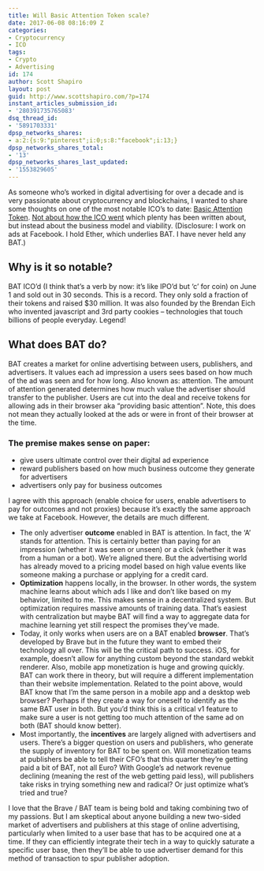 ```yaml
---
title: Will Basic Attention Token scale?
date: 2017-06-08 08:16:09 Z
categories:
- Cryptocurrency
- ICO
tags:
- Crypto
- Advertising
id: 174
author: Scott Shapiro
layout: post
guid: http://www.scottshapiro.com/?p=174
instant_articles_submission_id:
- '280391735765083'
dsq_thread_id:
- '5891703331'
dpsp_networks_shares:
- a:2:{s:9:"pinterest";i:0;s:8:"facebook";i:13;}
dpsp_networks_shares_total:
- '13'
dpsp_networks_shares_last_updated:
- '1553829605'
---
```


As someone who&#8217;s worked in digital advertising for over a decade and is very passionate about cryptocurrency and blockchains, I wanted to share some thoughts on one of the most notable ICO&#8217;s to date: [Basic Attention Token](https://basicattentiontoken.org/index.html). [Not about how the ICO went](https://hacked.com/controversy-surrounding-bat-ico/) which plenty has been written about, but instead about the business model and viability. (Disclosure: I work on ads at Facebook. I hold Ether, which underlies BAT. I have never held any BAT.)

## Why is it so notable?

BAT ICO&#8217;d (I think that&#8217;s a verb by now: it&#8217;s like IPO&#8217;d but &#8216;c&#8217; for coin) on June 1 and sold out in 30 seconds. This is a record. They only sold a fraction of their tokens and raised $30 million. It was also founded by the Brendan Eich who invented javascript and 3rd party cookies &#8211; technologies that touch billions of people everyday. Legend!

## What does BAT do?

BAT creates a market for online advertising between users, publishers, and advertisers. It values each ad impression a users sees based on how much of the ad was seen and for how long. Also known as: attention. The amount of attention generated determines how much value the advertiser should transfer to the publisher. Users are cut into the deal and receive tokens for allowing ads in their browser aka “providing basic attention”. Note, this does not mean they actually looked at the ads or were in front of their browser at the time.

### The premise makes sense on paper:

  * give users ultimate control over their digital ad experience
  * reward publishers based on how much business outcome they generate for advertisers
  * advertisers only pay for business outcomes

I agree with this approach (enable choice for users, enable advertisers to pay for outcomes and not proxies) because it&#8217;s exactly the same approach we take at Facebook. However, the details are much different.

  * The only advertiser **outcome** enabled in BAT is attention. In fact, the &#8216;A&#8217; stands for attention. This is certainly better than paying for an impression (whether it was seen or unseen) or a click (whether it was from a human or a bot). We&#8217;re aligned there. But the advertising world has already moved to a pricing model based on high value events like someone making a purchase or applying for a credit card.
  * **Optimization** happens locally, in the browser. In other words, the system machine learns about which ads I like and don&#8217;t like based on my behavior, limited to me. This makes sense in a decentralized system. But optimization requires massive amounts of training data. That&#8217;s easiest with centralization but maybe BAT will find a way to aggregate data for machine learning yet still respect the promises they&#8217;ve made.
  * Today, it only works when users are on a BAT enabled **browser**. That&#8217;s developed by Brave but in the future they want to embed their technology all over. This will be the critical path to success. iOS, for example, doesn&#8217;t allow for anything custom beyond the standard webkit renderer. Also, mobile app monetization is huge and growing quickly. BAT can work there in theory, but will require a different implementation than their website implementation. Related to the point above, would BAT know that I&#8217;m the same person in a mobile app and a desktop web browser? Perhaps if they create a way for oneself to identify as the same BAT user in both. But you&#8217;d think this is a critical v1 feature to make sure a user is not getting too much attention of the same ad on both (BAT should know better).
  * Most importantly, the **incentives** are largely aligned with advertisers and users. There&#8217;s a bigger question on users and publishers, who generate the supply of inventory for BAT to be spent on. Will monetization teams at publishers be able to tell their CFO&#8217;s that this quarter they&#8217;re getting paid a bit of BAT, not all Euro? With Google&#8217;s ad network revenue declining (meaning the rest of the web getting paid less), will publishers take risks in trying something new and radical? Or just optimize what&#8217;s tried and true?

I love that the Brave / BAT team is being bold and taking combining two of my passions. But I am skeptical about anyone building a new two-sided market of advertisers and publishers at this stage of online advertising, particularly when limited to a user base that has to be acquired one at a time. If they can efficiently integrate their tech in a way to quickly saturate a specific user base, then they&#8217;ll be able to use advertiser demand for this method of transaction to spur publisher adoption.
